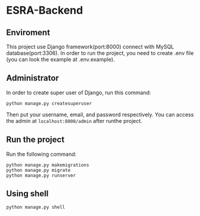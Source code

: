 # ESRA-Backend

## Enviroment
This project use Django framework(port:8000) connect with MySQL database(port:3306). In order to run the project, you need to create .env file (you can look the example at .env.example).

## Administrator
In order to create super user of Django, run this command:

```
python manage.py createsuperuser
```

Then put your username, email, and password respectively. You can access the admin at ```localhost:8000/admin``` after runthe project.

## Run the project
Run the following command:

```
python manage.py makemigrations
python manage.py migrate
python manage.py runserver
```

## Using shell
```
python manage.py shell
```
